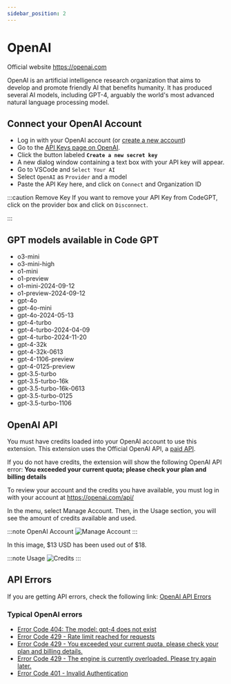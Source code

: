 ```yaml
---
sidebar_position: 2
---
```


# OpenAI

Official website https://openai.com

OpenAI is an artificial intelligence research organization that aims to develop and promote friendly AI that benefits humanity. It has produced several AI models, including GPT-4, arguably the world's most advanced natural language processing model.

## Connect your OpenAI Account
- Log in with your OpenAI account (or [create a new account](https://platform.openai.com/signup))
- Go to the [API Keys page on OpenAI](https://platform.openai.com/settings/organization/api-keys).
- Click the button labeled **`Create a new secret key`**
- A new dialog window containing a text box with your API key will appear.
- Go to VSCode and `Select Your AI`
- Select `OpenAI` as `Provider` and a model
- Paste the API Key here, and click on `Connect` and Organization ID


  

:::caution Remove Key
If you want to remove your API Key from CodeGPT, click on the provider box and click on `Disconnect`.



:::


## GPT models available in Code GPT
- o3-mini
- o3-mini-high
- o1-mini
- o1-preview
- o1-mini-2024-09-12
- o1-preview-2024-09-12
- gpt-4o
- gpt-4o-mini
- gpt-4o-2024-05-13
- gpt-4-turbo
- gpt-4-turbo-2024-04-09
- gpt-4-turbo-2024-11-20
- gpt-4-32k
- gpt-4-32k-0613
- gpt-4-1106-preview
- gpt-4-0125-preview
- gpt-3.5-turbo
- gpt-3.5-turbo-16k
- gpt-3.5-turbo-16k-0613
- gpt-3.5-turbo-0125
- gpt-3.5-turbo-1106

## OpenAI API

You must have credits loaded into your OpenAI account to use this extension.
This extension uses the Official OpenAI API, a [paid API](https://openai.com/api/pricing/).

If you do not have credits, the extension will show the following OpenAI API error:
**You exceeded your current quota; please check your plan and billing details**

To review your account and the credits you have available, you must log in with your account at https://openai.com/api/

In the menu, select Manage Account. Then, in the Usage section, you will see the amount of credits available and used.

:::note OpenAI Account
![Manage Account](https://user-images.githubusercontent.com/6216945/213941730-b48b8b6a-8f0d-4fea-b4b3-42edc838f42e.png)
:::

In this image, $13 USD has been used out of $18.

:::note Usage
![Credits](https://user-images.githubusercontent.com/6216945/213941720-1ae816dd-fedb-4026-ae8c-b8b374d1d0dd.png)
:::

## API Errors
If you are getting API errors, check the following link: [OpenAI API Errors](https://help.openai.com/en/collections/3675931-openai-api#api-error-codes-explained)

### Typical OpenAI errors
- [Error Code 404: The model: gpt-4 does not exist](https://community.openai.com/t/when-i-try-the-gpt-4-model-chat-completion-in-api-request-i-get-an-error-that-model-does-not-exist/98850)
- [Error Code 429 - Rate limit reached for requests](https://help.openai.com/en/articles/6891829-error-code-429-rate-limit-reached-for-requests)
- [Error Code 429 - You exceeded your current quota, please check your plan and billing details.](https://help.openai.com/en/articles/6891831-error-code-429-you-exceeded-your-current-quota-please-check-your-plan-and-billing-details)
- [Error Code 429 - The engine is currently overloaded. Please try again later.](https://help.openai.com/en/articles/6891834-error-code-429-the-engine-is-currently-overloaded-please-try-again-later)
- [Error Code 401 - Invalid Authentication](https://help.openai.com/en/articles/6891767-error-code-401-invalid-authentication)
